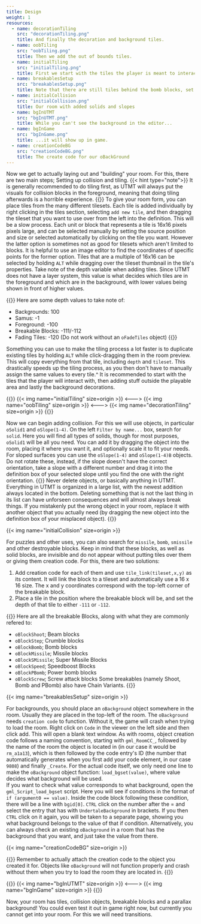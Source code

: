 ```yaml
---
title: Design
weight: 1
resources:
  - name: decorationTiling
    src: "decorationTiling.png"
    title: And finally the decoration and background tiles.
  - name: oobTiling
    src: "oobTiling.png"
    title: Then we add the out of bounds tiles.
  - name: initialTiling
    src: "initialTiling.png"
    title: First we start with the tiles the player is meant to interact with.
  - name: breakablesSetup
    src: "breakablesSetup.png"
    title: Note that there are still tiles behind the bomb blocks, set at depth "-111"
  - name: initialCollision
    src: "initialCollision.png"
    title: Our room with added solids and slopes
  - name: bgInUTMT
    src: "bgInUTMT.png"
    title: While you can't see the background in the editor...
  - name: bgInGame
    src: "bgInGame.png"
    title: ...it will show up in game.
  - name: creationCodeBG
    src: "creationCodeBG.png"
    title: The create code for our oBackGround
---
```


Now we get to actually laying out and "building" your room. For this, there are two main steps; Setting up collision and tiling.
{{< hint type="note">}}
It is generally recommended to do tiling first, as UTMT will always put the visuals for collision blocks in the foreground, meaning that doing tiling afterwards is a horrible experience. 
{{</hint>}}
To give your room form, you can place tiles from the many different tilesets. Each tile is added individually by right clicking in the tiles section, selecting `add new tile`, and then dragging the tileset that you want to use over from the left into the definition. This will be a slow process. Each unit or block that represents a tile is 16x16 pixels pixels large, and can be selected manually by setting the source position and size or selected automatically by clicking on the tile you want. However the latter option is sometimes not as good for tilesets which aren't limited to blocks. It is helpful to use an image editor to find the coordinates of specific points for the former option. Tiles that are a multiple of 16x16 can be selected by holding `ALT` while dragging over the tileset thumbnail in the tile's properties.
Take note of the depth variable when adding tiles. Since UTMT does not have a layer system, this value is what decides which tiles are in the foreground and which are in the background, with lower values being shown in front of higher values.

{{<hint type="tip">}}
Here are some depth values to take note of:
- Backgrounds: 100
- Samus: -1
- Foreground: -100
- Breakable Blocks: -111/-112
- Fading Tiles: -120 (Do not work without an `oFadeTiles` object)
{{</hint>}}

Something you can use to make the tiling process a lot faster is to duplicate existing tiles by holding `ALT` while click-dragging them in the room preview. This will copy everything from that tile, including `depth` and `tileset`. This drastically speeds up the tiling process, as you then don't have to manually assign the same values to every tile.^
It is recommended to start with the tiles that the player will interact with, then adding stuff outside the playable area and lastly the background decorations.

{{<columns>}}
{{< img name="initialTiling" size=origin >}}
<--->
{{< img name="oobTiling" size=origin >}}
<--->
{{< img name="decorationTiling" size=origin >}}
{{</columns>}}

Now we can begin adding collision. For this we will use objects, in particular `oSolid1` and `oSlope(1-4)`. On the left `Filter by name...` box, search for `solid`. Here you will find all types of solids, though for most purposes, `oSolid1` will be all you need. You can add it by dragging the object into the room, placing it where you want it, and optionally scale it to fit your needs. For sloped surfaces you can use the `oSlope(1-4)` and `oSlope(1-4)B` objects. Do not rotate these, instead, if the slope doesn't have the correct orientation, take a slope with a different number and drag it into the definition box of your selected slope until you find the one with the right orientation.
{{<hint type="warning">}}
Never delete objects, or basically anything in UTMT. Everything in UTMT is organized in a large list, with the newest addition always located in the bottom. Deleting something that is not the last thing in its list can have unforseen consequences and will almost always break things. If you mistakenly put the wrong object in your room, replace it with another object that you actually need (by dragging the new object into the definition box of your misplaced object).
{{</hint>}}

{{< img name="initialCollision" size=origin >}}

For puzzles and other uses, you can also search for `missile`, `bomb`, `smissile` and other destroyable blocks. Keep in mind that these blocks, as well as solid blocks, are invisible and do not appear without putting tiles over them or giving them creation code. 
For this, there are two solutions:
1. Add creation code for each of them and use `tile_link(tileset,x,y)` as its content. It will link the block to a tileset and automatically use a 16 x 16 size. The x and y coordinates correspond with the top-left corner of the breakable block.
2. Place a tile in the position where the breakable block will be, and set the depth of that tile to either `-111` or `-112`.

{{<hint type="tip">}}
Here are all the breakable Blocks, along with what they are commonly refered to:
- `oBlockShoot`; Beam blocks
- `oBlockStep`; Crumble blocks
- `oBlockBomb`; Bomb blocks
- `oBlockMissile`; Missile blocks
- `oBlockSMissile`; Super Missile Blocks
- `oBlockSpeed`; Speedboost Blocks
- `oBlockPBomb`; Power bomb blocks
- `oBlockScrew`; Screw attack blocks
Some breakables (namely Shoot, Bomb and PBomb) also have Chain Variants.
{{</hint>}}

{{< img name="breakablesSetup" size=origin >}}

For backgrounds, you should place an `oBackground` object somewhere in the room. Usually they are placed in the top-left of the room. The `oBackground` needs `creation code` to function. Without it, the game will crash when trying to load the room. Right click on `Code` in the viewer on the left side and then click add. This will open a blank text window. As with rooms, object creation code follows a naming convention, starting with `gml_RoomCC_`, followed by the name of the room the object is located in (in our case it would be `rm_a1a13`), which is then followed by the code entry's ID (the number that automatically generates when you first add your code element, in our case `9808`) and finally `_Create`.
For the actual code itself, we only need one line to make the `oBackground` object function: `load_bgset(value)`, where value decides what background will be used.  
If you want to check what value corresponds to what background, open the `gml_Script_load_bgset` script. Here you will see if conditions in the format of `if (argument0 == value)`. Inside the code block following these condition, there will be a line with `bgid[0]`. `CTRL` click on the number after the = and select the entry that has with `UndertaleBackground` in brackets. If you then `CTRL` click on it again, you will be taken to a separate page, showing you what background belongs to the value of that if condition.
Alternatively, you can always check an existing `oBackground` in a room that has the background that you want, and just take the value from there.

{{< img name="creationCodeBG" size=origin >}}

{{<hint type="note">}}
Remember to actually attach the creation code to the object you created it for. Objects like `oBackground` will not function properly and crash without them when you try to load the room they are located in.
{{</hint>}}

{{<columns>}}
{{< img name="bgInUTMT" size=origin >}}
<--->
{{< img name="bgInGame" size=origin >}}
{{</columns>}}

Now, your room has tiles, collision objects, breakable blocks and a parallax background! You could even test it out in game right now, but currently you cannot get into your room. For this we will need transitions.